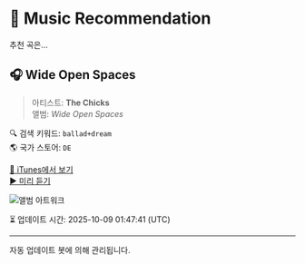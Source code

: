 
# 🎵 Music Recommendation

추천 곡은...

## 🎧 Wide Open Spaces  
> 아티스트: **The Chicks**  
> 앨범: _Wide Open Spaces_  

🔍 검색 키워드: `ballad+dream`  
🌎 국가 스토어: `DE`

[🔗 iTunes에서 보기](https://music.apple.com/de/album/wide-open-spaces/155681921?i=155682268&uo=4)  
[▶️ 미리 듣기](https://audio-ssl.itunes.apple.com/itunes-assets/AudioPreview116/v4/0a/d7/a6/0ad7a6f8-0584-f0ae-2452-f71bb382c1f2/mzaf_16738507990827141398.plus.aac.p.m4a)

![앨범 아트워크](https://is1-ssl.mzstatic.com/image/thumb/Music124/v4/d6/f8/a4/d6f8a45d-5c99-811c-4eda-32fe7fc02e0c/dj.dooxzlev.jpg/100x100bb.jpg)

⏳ 업데이트 시간: 2025-10-09 01:47:41 (UTC)

---
자동 업데이트 봇에 의해 관리됩니다.
